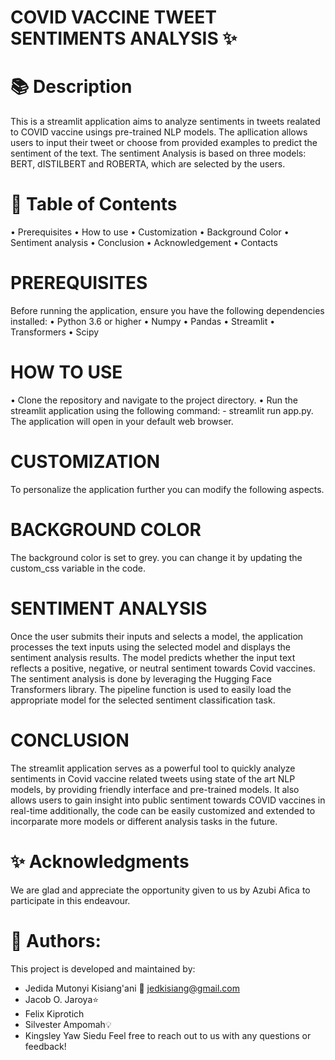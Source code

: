 # COVID VACCINE TWEET SENTIMENTS ANALYSIS ✨

📚 **Description**
==============
This is a streamlit application aims to analyze sentiments in tweets realated to COVID vaccine usings pre-trained NLP models. The apllication allows users to input their tweet or choose from provided examples to predict the sentiment of the text. The sentiment Analysis is based on three models: BERT, dISTILBERT and ROBERTA, which are selected by the users. 

📖 **Table of Contents**
=============
•	Prerequisites
•	How to use 
•	Customization 
•	Background Color
•	Sentiment analysis
•	Conclusion 
•	Acknowledgement 
•	Contacts 

PREREQUISITES
================
Before running the application, ensure you have the following dependencies installed:
•	Python 3.6 or higher
•	Numpy 
•	Pandas 
•	Streamlit
•	Transformers 
•	Scipy

HOW TO USE
==================
•	Clone the repository and navigate to the project directory.
•	Run the streamlit application using the following command: - streamlit run app.py.
The application will open in your default web browser.

CUSTOMIZATION
==================
To personalize the application further you can modify the following aspects. 

BACKGROUND COLOR
=================
The background color is set to grey. you can change it by updating the custom_css variable in the code. 

SENTIMENT ANALYSIS
==================
Once the user submits their inputs and selects a model, the application processes the text inputs using the selected model and displays the sentiment analysis results. The model predicts whether the input text reflects a positive, negative, or neutral sentiment towards Covid vaccines. 
The sentiment analysis is done by leveraging the Hugging Face Transformers library. The pipeline function is used to easily load the appropriate model for the selected sentiment classification task.

CONCLUSION
================
The streamlit application serves as a powerful tool to quickly analyze sentiments in Covid vaccine related tweets using state of the art NLP models, by providing friendly interface and pre-trained models. It also allows users to gain insight into public sentiment towards COVID vaccines in real-time additionally, the code can be easily customized and extended to incorparate more models or different analysis tasks in the future. 

✨ **Acknowledgments**
===================
We are glad and appreciate the opportunity given to us by Azubi Afica to participate in this endeavour.


👥 **Authors**:
=================
This project is developed and maintained by:
- Jedida Mutonyi Kisiang'ani 🚀
  jedkisiang@gmail.com
- Jacob O. Jaroya⭐️
- Felix Kiprotich
- Silvester Ampomah💡
- Kingsley Yaw Siedu
Feel free to reach out to us with any questions or feedback!
